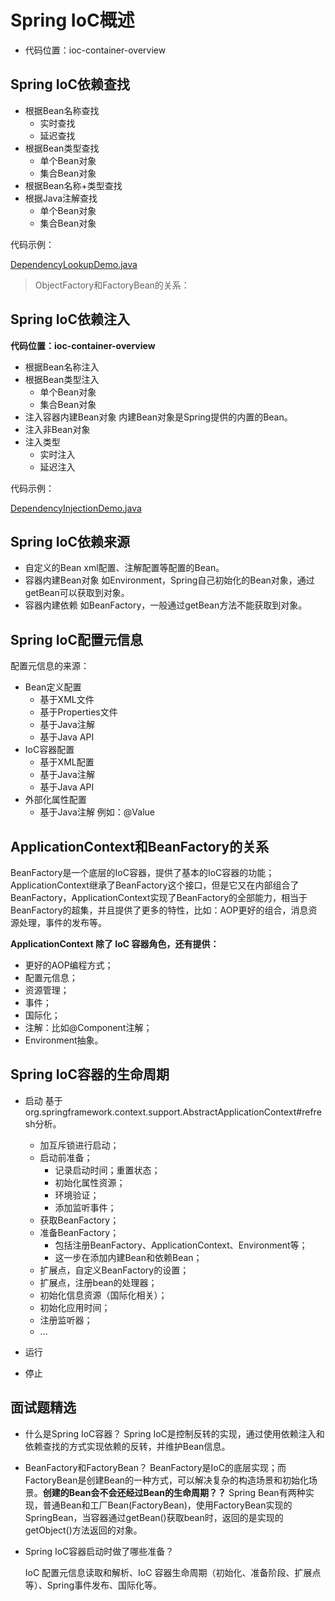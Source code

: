 # Spring IoC概述

* 代码位置：ioc-container-overview

## Spring IoC依赖查找

* 根据Bean名称查找
  * 实时查找
  * 延迟查找
* 根据Bean类型查找
  * 单个Bean对象
  * 集合Bean对象
* 根据Bean名称+类型查找
* 根据Java注解查找
  * 单个Bean对象
  * 集合Bean对象

代码示例：

[DependencyLookupDemo.java](https://github.com/wkk1994/spring-learn/blob/master/ioc-container-overview/src/main/java/com/wkk/learn/spring/ioc/overview/dependency/lookup/DependencyLookupDemo.java)

> ObjectFactory和FactoryBean的关系：

## Spring IoC依赖注入

**代码位置：ioc-container-overview**

* 根据Bean名称注入
* 根据Bean类型注入
  * 单个Bean对象
  * 集合Bean对象
* 注入容器内建Bean对象
   内建Bean对象是Spring提供的内置的Bean。
* 注入非Bean对象
* 注入类型
  * 实时注入
  * 延迟注入

代码示例：

[DependencyInjectionDemo.java](https://github.com/wkk1994/spring-learn/blob/master/ioc-container-overview/src/main/java/com/wkk/learn/spring/ioc/overview/dependency/injection/DependencyInjectionDemo.java)

## Spring IoC依赖来源

* 自定义的Bean
  xml配置、注解配置等配置的Bean。
* 容器内建Bean对象
  如Environment，Spring自己初始化的Bean对象，通过getBean可以获取到对象。
* 容器内建依赖
  如BeanFactory，一般通过getBean方法不能获取到对象。

## Spring IoC配置元信息

配置元信息的来源：

* Bean定义配置
  * 基于XML文件
  * 基于Properties文件
  * 基于Java注解
  * 基于Java API
* IoC容器配置
  * 基于XML配置
  * 基于Java注解
  * 基于Java API
* 外部化属性配置
  * 基于Java注解 例如：@Value

## ApplicationContext和BeanFactory的关系

BeanFactory是一个底层的IoC容器，提供了基本的IoC容器的功能；ApplicationContext继承了BeanFactory这个接口，但是它又在内部组合了BeanFactory，ApplicationContext实现了BeanFactory的全部能力，相当于BeanFactory的超集，并且提供了更多的特性，比如：AOP更好的组合，消息资源处理，事件的发布等。

**ApplicationContext 除了 IoC 容器角色，还有提供：**

* 更好的AOP编程方式；
* 配置元信息；
* 资源管理；
* 事件；
* 国际化；
* 注解：比如@Component注解；
* Environment抽象。

## Spring IoC容器的生命周期

* 启动
  基于org.springframework.context.support.AbstractApplicationContext#refresh分析。
  * 加互斥锁进行启动；
  * 启动前准备；
    * 记录启动时间；重置状态；
    * 初始化属性资源；
    * 环境验证；
    * 添加监听事件；
  * 获取BeanFactory；
  * 准备BeanFactory；
    * 包括注册BeanFactory、ApplicationContext、Environment等；
    * 这一步在添加内建Bean和依赖Bean；
  * 扩展点，自定义BeanFactory的设置；
  * 扩展点，注册bean的处理器；
  * 初始化信息资源（国际化相关）；
  * 初始化应用时间；
  * 注册监听器；
  * ...

* 运行

* 停止

## 面试题精选

* 什么是Spring IoC容器？
  Spring IoC是控制反转的实现，通过使用依赖注入和依赖查找的方式实现依赖的反转，并维护Bean信息。

* BeanFactory和FactoryBean？
  BeanFactory是IoC的底层实现；而FactoryBean是创建Bean的一种方式，可以解决复杂的构造场景和初始化场景。**创建的Bean会不会还经过Bean的生命周期？？**
  Spring Bean有两种实现，普通Bean和工厂Bean(FactoryBean)，使用FactoryBean实现的SpringBean，当容器通过getBean()获取bean时，返回的是实现的getObject()方法返回的对象。

* Spring IoC容器启动时做了哪些准备？

  IoC 配置元信息读取和解析、IoC 容器生命周期（初始化、准备阶段、扩展点等）、Spring事件发布、国际化等。
